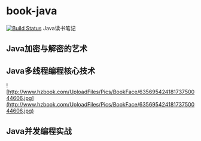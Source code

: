 # book-java
[![Build Status](https://travis-ci.org/zongzhankui/book-java.svg?branch=master)](https://travis-ci.org/zongzhankui/book-java)
Java读书笔记

## Java加密与解密的艺术

## Java多线程编程核心技术

![http://www.hzbook.com/UploadFiles/Pics/BookFace/63569542418173750044606.jpg](http://www.hzbook.com/UploadFiles/Pics/BookFace/63569542418173750044606.jpg)

## Java并发编程实战